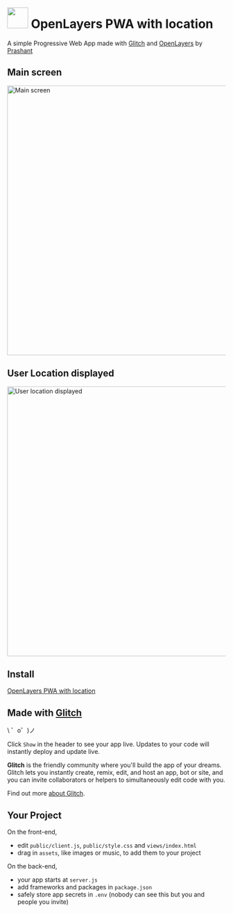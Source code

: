 
 # <img src="https://github.com/enigmatic7earth/openlayers-location-pwa/blob/master/public/images/icons/icon-128x128.png" width="48"> OpenLayers PWA with location


A simple Progressive Web App made with [Glitch](https://glitch.com/) and [OpenLayers](https://openlayers.org/) by [Prashant](https://glitch.com/@enigmatic7earth)

Main screen
---
<img src="https://github.com/enigmatic7earth/openlayers-location-pwa/blob/master/openlayers-location-pwa.glitch.me_(iPhone%206_7_8%20Plus)-1.png" width="621" alt="Main screen">

User Location displayed
---
<img src="https://github.com/enigmatic7earth/openlayers-location-pwa/blob/master/openlayers-location-pwa.glitch.me_(iPhone%206_7_8%20Plus)-2.png" width="621" alt="User location displayed">

## Install

[OpenLayers PWA with location](https://openlayers-location-pwa.glitch.me/)


Made with [Glitch](https://glitch.com/)
-------------------

\ ゜o゜)ノ

Click `Show` in the header to see your app live. Updates to your code will instantly deploy and update live.

**Glitch** is the friendly community where you'll build the app of your dreams. Glitch lets you instantly create, remix, edit, and host an app, bot or site, and you can invite collaborators or helpers to simultaneously edit code with you.

Find out more [about Glitch](https://glitch.com/about).


Your Project
------------

On the front-end,
- edit `public/client.js`, `public/style.css` and `views/index.html`
- drag in `assets`, like images or music, to add them to your project

On the back-end,
- your app starts at `server.js`
- add frameworks and packages in `package.json`
- safely store app secrets in `.env` (nobody can see this but you and people you invite)

